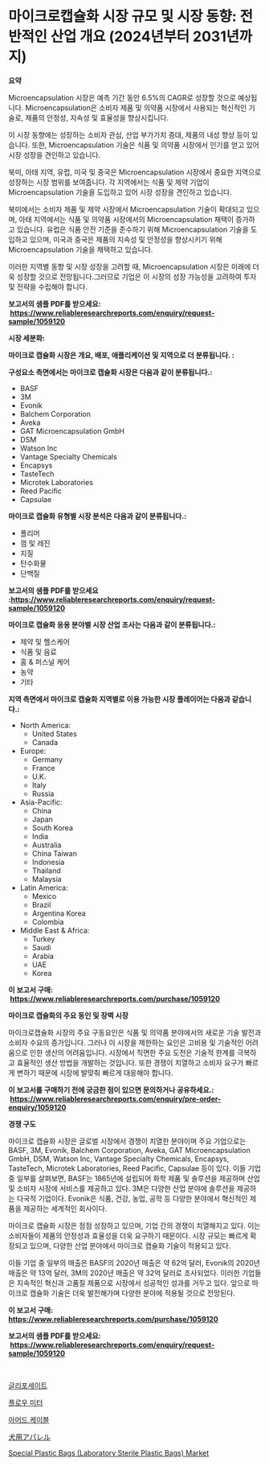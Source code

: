 <p><h1>마이크로캡슐화 시장 규모 및 시장 동향: 전반적인 산업 개요 (2024년부터 2031년까지)</h1></p><p><strong>요약</strong></p>
<p><p>Microencapsulation 시장은 예측 기간 동안 6.5%의 CAGR로 성장할 것으로 예상됩니다. Microencapsulation은 소비자 제품 및 의약품 시장에서 사용되는 혁신적인 기술로, 제품의 안정성, 지속성 및 효율성을 향상시킵니다.</p><p>이 시장 동향에는 성장하는 소비자 관심, 산업 부가가치 증대, 제품의 내성 향상 등이 있습니다. 또한, Microencapsulation 기술은 식품 및 의약품 시장에서 인기를 얻고 있어 시장 성장을 견인하고 있습니다.</p><p>북미, 아태 지역, 유럽, 미국 및 중국은 Microencapsulation 시장에서 중요한 지역으로 성장하는 시장 범위를 보여줍니다. 각 지역에서는 식품 및 제약 기업이 Microencapsulation 기술을 도입하고 있어 시장 성장을 견인하고 있습니다.</p><p>북미에서는 소비자 제품 및 제약 시장에서 Microencapsulation 기술이 확대되고 있으며, 아태 지역에서는 식품 및 의약품 시장에서의 Microencapsulation 채택이 증가하고 있습니다. 유럽은 식품 안전 기준을 준수하기 위해 Microencapsulation 기술을 도입하고 있으며, 미국과 중국은 제품의 지속성 및 안정성을 향상시키기 위해 Microencapsulation 기술을 채택하고 있습니다.</p><p>이러한 지역별 동향 및 시장 성장을 고려할 때, Microencapsulation 시장은 미래에 더욱 성장할 것으로 전망됩니다.그러므로 기업은 이 시장의 성장 가능성을 고려하여 투자 및 전략을 수립해야 합니다.</p></p>
<p><strong>보고서의 샘플 PDF를 받으세요: &nbsp;<a href="https://www.reliableresearchreports.com/enquiry/request-sample/1059120">https://www.reliableresearchreports.com/enquiry/request-sample/1059120</a></strong></p>
<p><strong>시장 세분화:</strong></p>
<p><strong> 마이크로 캡슐화 시장은 개요, 배포, 애플리케이션 및 지역으로 더 분류됩니다. :</strong></p>
<p><strong>구성요소 측면에서는 마이크로 캡슐화 시장은 다음과 같이 분류됩니다.:</strong></p>
<p><ul><li>BASF</li><li>3M</li><li>Evonik</li><li>Balchem Corporation</li><li>Aveka</li><li>GAT Microencapsulation GmbH</li><li>DSM</li><li>Watson Inc</li><li>Vantage Specialty Chemicals</li><li>Encapsys</li><li>TasteTech</li><li>Microtek Laboratories</li><li>Reed Pacific</li><li>Capsulae</li></ul></p>
<p><strong> 마이크로 캡슐화 유형별 시장 분석은 다음과 같이 분류됩니다.:</strong></p>
<p><ul><li>폴리머</li><li>껌 및 레진</li><li>지질</li><li>탄수화물</li><li>단백질</li></ul></p>
<p><strong>보고서의 샘플 PDF를 받으세요 :<a href="https://www.reliableresearchreports.com/enquiry/request-sample/1059120">https://www.reliableresearchreports.com/enquiry/request-sample/1059120</a></strong></p>
<p><strong> 마이크로 캡슐화 응용 분야별 시장 산업 조사는 다음과 같이 분류됩니다.:</strong></p>
<p><ul><li>제약 및 헬스케어</li><li>식품 및 음료</li><li>홈 & 퍼스널 케어</li><li>농약</li><li>기타</li></ul></p>
<p><strong>지역 측면에서 마이크로 캡슐화 지역별로 이용 가능한 시장 플레이어는 다음과 같습니다.:</strong></p>
<p><ul>
    <li>
        North America:
        <ul>
            <li>United States</li>
            <li>Canada</li>
        </ul>
    </li>
    <li>
        Europe:
        <ul>
            <li>Germany</li>
            <li>France</li>
            <li>U.K.</li>
            <li>Italy</li>
            <li>Russia</li>
        </ul>
    </li>
    <li>
        Asia-Pacific:
        <ul>
            <li>China</li>
            <li>Japan</li>
            <li>South Korea</li>
            <li>India</li>
            <li>Australia</li>
            <li>China Taiwan</li>
            <li>Indonesia</li>
            <li>Thailand</li>
            <li>Malaysia</li>
        </ul>
    </li>
    <li>
        Latin America:
        <ul>
            <li>Mexico</li>
            <li>Brazil</li>
            <li>Argentina Korea</li>
            <li>Colombia</li>
        </ul>
    </li>
    <li>
        Middle East & Africa:
        <ul>
            <li>Turkey</li>
            <li>Saudi</li>
            <li>Arabia</li>
            <li>UAE</li>
            <li>Korea</li>
        </ul>
    </li>
    </ul></p>
<p><strong>이 보고서 구매: &nbsp;<a href="https://www.reliableresearchreports.com/purchase/1059120">https://www.reliableresearchreports.com/purchase/1059120</a></strong></p>
<p><strong>마이크로 캡슐화의 주요 동인 및 장벽 시장</strong></p>
<p><p>마이크로캡슐화 시장의 주요 구동요인은 식품 및 의약품 분야에서의 새로운 기술 발전과 소비자 수요의 증가입니다. 그러나 이 시장을 제한하는 요인은 고비용 및 기술적인 어려움으로 인한 생산의 어려움입니다. 시장에서 직면한 주요 도전은 기술적 한계를 극복하고 효율적인 생산 방법을 개발하는 것입니다. 또한 경쟁이 치열하고 소비자 요구가 빠르게 변하기 때문에 시장에 발맞춰 빠르게 대응해야 합니다.</p></p>
<p><strong>이 보고서를 구매하기 전에 궁금한 점이 있으면 문의하거나 공유하세요.: &nbsp;<a href="https://www.reliableresearchreports.com/enquiry/pre-order-enquiry/1059120">https://www.reliableresearchreports.com/enquiry/pre-order-enquiry/1059120</a></strong></p>
<p><strong>경쟁 구도</strong></p>
<p><p>마이크로 캡슐화 시장은 글로벌 시장에서 경쟁이 치열한 분야이며 주요 기업으로는 BASF, 3M, Evonik, Balchem Corporation, Aveka, GAT Microencapsulation GmbH, DSM, Watson Inc, Vantage Specialty Chemicals, Encapsys, TasteTech, Microtek Laboratories, Reed Pacific, Capsulae 등이 있다. 이들 기업 중 일부를 살펴보면, BASF는 1865년에 설립되어 화학 제품 및 솔루션을 제공하며 산업 및 소비자 시장에 서비스를 제공하고 있다. 3M은 다양한 산업 분야에 솔루션을 제공하는 다국적 기업이다. Evonik은 식품, 건강, 농업, 공학 등 다양한 분야에서 혁신적인 제품을 제공하는 세계적인 회사이다. </p><p>마이크로 캡슐화 시장은 점점 성장하고 있으며, 기업 간의 경쟁이 치열해지고 있다. 이는 소비자들이 제품의 안정성과 효율성을 더욱 요구하기 때문이다. 시장 규모는 빠르게 확장되고 있으며, 다양한 산업 분야에서 마이크로 캡슐화 기술이 적용되고 있다.</p><p>이들 기업 중 일부의 매출은 BASF의 2020년 매출은 약 62억 달러, Evonik의 2020년 매출은 약 13억 달러, 3M의 2020년 매출은 약 32억 달러로 조사되었다. 이러한 기업들은 지속적인 혁신과 고품질 제품으로 시장에서 성공적인 성과를 거두고 있다. 앞으로 마이크로 캡슐화 기술은 더욱 발전해가며 다양한 분야에 적용될 것으로 전망된다.</p></p>
<p><strong>이 보고서 구매: &nbsp; <a href="https://www.reliableresearchreports.com/purchase/1059120">https://www.reliableresearchreports.com/purchase/1059120</a></strong></p>
<p><strong>보고서의 샘플 PDF를 받으세요: &nbsp;<a href="https://www.reliableresearchreports.com/enquiry/request-sample/1059120">https://www.reliableresearchreports.com/enquiry/request-sample/1059120</a></strong><strong></strong></p>
<p>&nbsp;</p>
<p><p><a href="https://medium.com/@joshuapierce88/%EA%B8%80%EB%A6%AC%ED%8F%AC%EC%84%B8%EC%9D%B4%ED%8A%B8-%EC%8B%9C%EC%9E%A5-%EA%B7%9C%EB%AA%A8-%EC%8B%9C%EC%9E%A5-%EC%A0%84%EB%A7%9D-%EB%B0%8F-%EC%8B%9C%EC%9E%A5-%EC%98%88%EC%B8%A1-2024%EB%85%84%EB%B6%80%ED%84%B0-2031%EB%85%84%EA%B9%8C%EC%A7%80-0ea70b2823b2">글리포세이트</a></p><p><a href="https://github.com/vs2869dizt0/Market-Research-Report-List-1/blob/main/407461487.md">플로우 미터</a></p><p><a href="https://medium.com/@emmettsaynford43546/2024%EB%85%84%EB%B6%80%ED%84%B0-2031%EB%85%84%EA%B9%8C%EC%A7%80%EC%9D%98-%EA%B8%B0%EA%B0%84%EC%9D%84-%EC%9C%84%ED%95%9C-%EB%B0%A9%ED%83%84-%EC%BC%80%EC%9D%B4%EB%B8%94-%EC%8B%9C%EC%9E%A5-%EB%B6%84%EC%84%9D-%EB%B0%8F-%EA%B7%9C%EB%AA%A8-%EC%98%88%EC%B8%A1-027642d6680f">아머드 케이블</a></p><p><a href="https://medium.com/@jacksonwiza1924/%E7%8A%AC%E7%94%A8%E3%82%A2%E3%83%91%E3%83%AC%E3%83%AB%E5%B8%82%E5%A0%B4%E3%81%AF-%E5%B8%82%E5%A0%B4%E3%82%B7%E3%82%A7%E3%82%A2-%E3%82%B5%E3%82%A4%E3%82%BA-2031%E5%B9%B4%E3%81%BE%E3%81%A7%E3%81%AE%E4%BA%88%E6%B8%AC%E3%81%AB%E7%84%A6%E7%82%B9%E3%82%92%E5%BD%93%E3%81%A6%E3%81%A6%E3%81%84%E3%81%BE%E3%81%99-53c1c4eb9e6b">犬用アパレル</a></p><p><a href="https://github.com/julyju69/Market-Research-Report-List-2/blob/main/special-plastic-bags-laboratory-sterile-plastic-bags-market.md">Special Plastic Bags (Laboratory Sterile Plastic Bags) Market</a></p></p>
